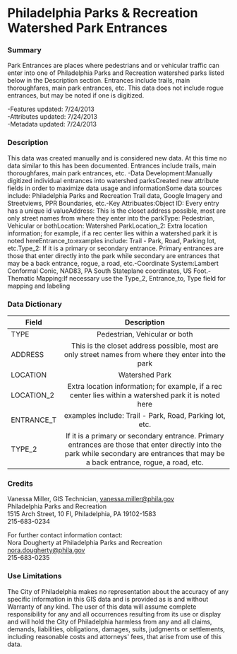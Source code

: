 # Philadelphia Parks & Recreation Watershed Park Entrances

### Summary  

Park Entrances are places where pedestrians and or vehicular traffic can enter into one of Philadelphia Parks and Recreation watershed parks listed below in the Description section. Entrances include trails, main thoroughfares, main park entrances, etc. This data does not include rogue entrances, but may be noted if one is digitized.  
  
-Features updated: 7/24/2013   
-Attributes updated: 7/24/2013   
-Metadata updated: 7/24/2013   


### Description  

This data was created manually and is considered new data. At this time no data similar to this has been documented. Entrances include trails, main thoroughfares, main park entrances, etc. -Data Development:Manually digitized individual entrances into watershed parksCreated new attribute fields in order to maximize data usage and informationSome data sources include: Philadelphia Parks and Recreation Trail data, Google Imagery and Streetviews, PPR Boundaries, etc.-Key Attribuates:Object ID: Every entry has a unique id valueAddress: This is the closet address possible, most are only street names from where they enter into the parkType: Pedestrian, Vehicular or bothLocation: Watershed ParkLocation_2: Extra location information; for example, if a rec center lies within a watershed park it is noted hereEntrance_to:examples include: Trail - Park, Road, Parking lot, etc.Type_2: If it is a primary or secondary entrance. Primary entrances are those that enter directly into the park while secondary are entrances that may be a back entrance, rogue, a road, etc.-Coordinate System:Lambert Conformal Conic, NAD83, PA South Stateplane coordinates, US Foot.-Thematic Mapping:If necessary use the Type_2, Entrance_to, Type field for mapping and labeling  

### Data Dictionary

| Field | Description  
| ----- | :----------:  
| TYPE | Pedestrian, Vehicular or both 
| ADDRESS | This is the closet address possible, most are only street names from where they enter into the park 
| LOCATION | Watershed Park 
| LOCATION_2 | Extra location information; for example, if a rec center lies within a watershed park it is noted here 
| ENTRANCE_T | examples include: Trail - Park, Road, Parking lot, etc. 
| TYPE_2 | If it is a primary or secondary entrance. Primary entrances are those that enter directly into the park while secondary are entrances that may be a back entrance, rogue, a road, etc. 


### Credits  

Vanessa Miller, GIS Technician, vanessa.miller@phila.gov  
Philadelphia Parks and Recreation  
1515 Arch Street, 10 Fl, Philadelphia, PA  19102-1583  
215-683-0234  
  
  
For further contact information contact:   
Nora Dougherty at Philadelphia Parks and Recreation  
nora.dougherty@phila.gov  
215-683-0235

### Use Limitations  

The City of Philadelphia makes no representation about the accuracy of any specific information in this GIS data and is provided as is and without Warranty of any kind. The user of this data will assume complete responsibility for any and all occurrences resulting from its use or display and will hold the City of Philadelphia harmless from any and all claims, demands, liabilities, obligations, damages, suits, judgments or settlements, including reasonable costs and attorneys' fees, that arise from use of this data.